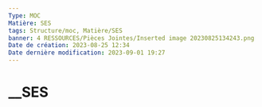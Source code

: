 ```yaml
---
Type: MOC
Matière: SES
tags: Structure/moc, Matière/SES
banner: 4 RESSOURCES/Pièces Jointes/Inserted image 20230825134243.png
Date de création: 2023-08-25 12:34
Date dernière modification: 2023-09-01 19:27
---
```

# __SES